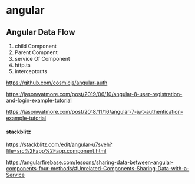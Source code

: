 # angular

<h2> Angular Data Flow </h2>

<ol>
<li> child Component </li>
<li> Parent Compnent </li>
<li> service Of Component </li>
<li> http.ts </li>
<li> interceptor.ts </li> <!----acts has a gate------->
</ol>

https://github.com/cosmicjs/angular-auth

https://jasonwatmore.com/post/2019/06/10/angular-8-user-registration-and-login-example-tutorial

https://jasonwatmore.com/post/2018/11/16/angular-7-jwt-authentication-example-tutorial

<h4> stackblitz </h4>

https://stackblitz.com/edit/angular-u7sveh?file=src%2Fapp%2Fapp.component.html


https://angularfirebase.com/lessons/sharing-data-between-angular-components-four-methods/#Unrelated-Components-Sharing-Data-with-a-Service

